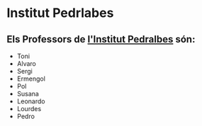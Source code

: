 # Institut Pedrlabes
## Els Professors de [l'Institut Pedralbes](https://www.institutpedralbes.cat) són:
- Toni
- Alvaro
- Sergi
- Ermengol
- Pol
- Susana
- Leonardo
- Lourdes
- Pedro
